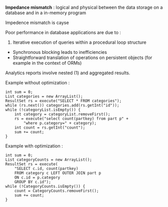 **Impedance mismatch** : logical and physical between the data storage on a database and in a in-memory program

Impedence mismatch is cayse 

Poor performance in database applications are due to :

 1. Iterative execution of queries within a procedural loop structure 
   - Synchronous blocking leads to inefficiencies
 - Straightforward translation of operations on persistent objects (for example in the context of ORMs)
 
Analytics reports involve nested (1) and aggregated results.



Example without optimization :

```
int sum = 0;
List categories = new ArrayList();
ResultSet rs = execute("SELECT * FROM categories");
while (rs.next()) categories.add(rs.getInt("id"));
while (!categoryList.isEmpty()) {
	int category = categoryList.removeFirst();
	rs = execute("select count(partkey) from part p" +
		"where p.category=" + category);
	int count = rs.getInt("count");
	sum += count;
}
```

Example with optimization :

```
int sum = 0;
List categoryCounts = new ArrayList();
ResultSet rs = execute(
	"SELECT c.id, count(partkey)
	FROM category c LEFT OUTER JOIN part p
	ON c.id = p.category
	GROUP BY c.id");
while (!CategoryCounts.isEmpty()) {
	count = CategoryCounts.removeFirst();
	sum += count;
}
```